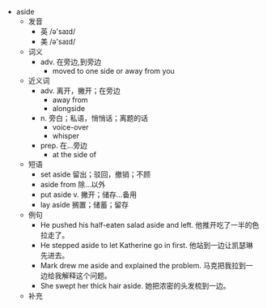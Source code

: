 - aside
  - 发音
    - 英 /ə'saɪd/
    - 美 /ə'saɪd/
  - 词义
    - adv. 在旁边,到旁边
      - moved to one side or away from you
  - 近义词
    - adv. 离开，撇开；在旁边
      - away from
      - alongside
    - n. 旁白；私语，悄悄话；离题的话
      - voice-over
      - whisper
    - prep. 在…旁边
      - at the side of
  - 短语
    - set aside 留出；驳回，撤销；不顾
    - aside from 除…以外
    - put aside v. 撇开；储存…备用
    - lay aside 搁置；储蓄；留存
  - 例句
    - He pushed his half-eaten salad aside and left. 他推开吃了一半的色拉走了。
    - He stepped aside to let Katherine go in first. 他站到一边让凯瑟琳先进去。
    - Mark drew me aside and explained the problem. 马克把我拉到一边给我解释这个问题。
    - She swept her thick hair aside. 她把浓密的头发梳到一边。
  - 补充